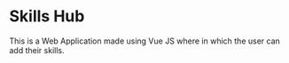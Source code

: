 # Skills Hub
<p> This is a Web Application made using Vue JS where in which the user can add their skills. </p>

